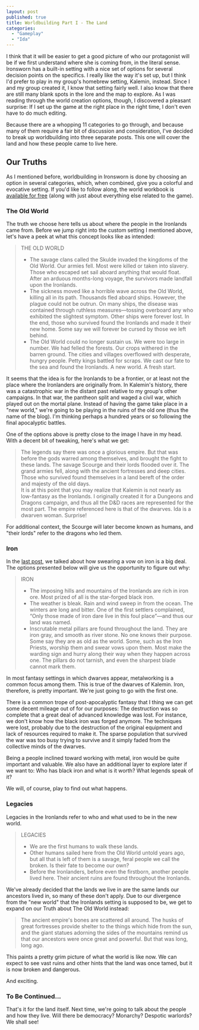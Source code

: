 ```yaml
---
layout: post
published: true
title: Worldbuilding Part I - The Land
categories:
  - "Gameplay"
  - "Ida"
---
```


I think that it will be easier to get a good picture of who our protagonist will be if we first understand where she is coming from, in the literal sense.
Ironsworn has a built-in setting with a nice set of options for several decision points on the specifics.
I really like the way it's set up, but I think I'd prefer to play in my group's homebrew setting, Kalemin, instead.
Since I and my group created it, I know that setting fairly well. I also know that there are still many blank spots in the lore and the map to explore.
As I was reading through the world creation options, though, I discovered a pleasant surprise: If I set up the game at the right place in the right time, I don't even have to do much editing.

Because there are a whopping 11 categories to go through, and because many of them require a fair bit of discussion and consideration, I've decided to break up worldbuilding into three separate posts. This one will cover the land and how these people came to live here.

## Our Truths ###

As I mentioned before, worldbuilding in Ironsworn is done by choosing an option in several categories, which, when combined, give you a colorful and evocative setting.
If you'd like to follow along, the world workbook is [available for free](https://www.ironswornrpg.com/downloads) (along with just about everything else related to the game).

### The Old World

The truth we choose here tells us about where the people in the Ironlands came from. 
Before we jump right into the custom setting I mentioned above, let's have a peek at what this concept looks like as intended:

> THE OLD WORLD
> - The savage clans called the Skulde invaded the kingdoms of the Old World. Our armies fell. Most were killed or taken into slavery. Those who escaped set sail aboard anything that would float. After an arduous months-long voyage, the survivors made landfall upon the Ironlands.
> - The sickness moved like a horrible wave across the Old World, killing all in its path. Thousands fled aboard ships. However, the plague could not be outrun. On many ships, the disease was contained through ruthless measures—tossing overboard any who exhibited the slightest symptom. Other ships were forever lost. In the end, those who survived found the Ironlands and made it their new home. Some say we will forever be cursed by those we left behind.
> - The Old World could no longer sustain us. We were too large in number. We had felled the forests. Our crops withered in the barren ground. The cities and villages overflowed with desperate, hungry people. Petty kings battled for scraps. We cast our fate to the sea and found the Ironlands. A new world. A fresh start.

It seems that the idea is for the Ironlands to be a frontier, or at least not the place where the Ironlanders are originally from.
In Kalemin's history, there was a catastrophic war in the distant past relative to my group's other campaigns.
In that war, the pantheon split and waged a civil war, which played out on the mortal plane.
Instead of having the game take place in a "new world," we're going to be playing in the ruins of the old one (thus the name of the blog). I'm thinking perhaps a hundred years or so following the final apocalyptic battles.

One of the options above is pretty close to the image I have in my head. With a decent bit of tweaking, here's what we get:

> The legends say there was once a glorious empire. But that was before the gods warred among themselves, and brought the fight to these lands. The savage Scourge and their lords flooded over it. The grand armies fell, along with the ancient fortresses and deep cities. Those who survived found themselves in a land bereft of the order and majesty of the old days.						
It is at this point that you may realize that Kalemin is not nearly as low-fantasy as the Ironlands.
I originally created it for a Dungeons and Dragons campaign, and thus all the D&D races are represented for the most part. 
The empire referenced here is that of the dwarves. Ida is a dwarven woman. Surprise! 

For additional context, the Scourge will later become known as humans, and "their lords" refer to the dragons who led them.

### Iron

In the [last post](/introduction), we talked about how swearing a vow on iron is a big deal. The options presented below will give us the opportunity to figure out why:

> IRON
> - The imposing hills and mountains of the Ironlands are rich in iron ore. Most prized of all is the star-forged black iron.
> - The weather is bleak. Rain and wind sweep in from the ocean. The winters are long and bitter. One of the first settlers complained, “Only those made of iron dare live in this foul place”—and thus our land was named.
> - Inscrutable metal pillars are found throughout the land. They are iron gray, and smooth as river stone. No one knows their purpose. Some say they are as old as the world. Some, such as the Iron Priests, worship them and swear vows upon them. Most make the warding sign and hurry along their way when they happen across one. The pillars do not tarnish, and even the sharpest blade cannot mark them.

In most fantasy settings in which dwarves appear, metalworking is a common focus among them.
This is true of the dwarves of Kalemin.
Iron, therefore, is pretty important. We're just going to go with the first one.

There is a common trope of post-apocalyptic fantasy that I thing we can get some decent mileage out of for our purposes: The destruction was so complete that a great deal of advanced knowledge was lost.
For instance, we don't know how the black iron was forged anymore.
The techniques were lost, probably due to the destruction of the original equipment and lack of resources required to make it.
The sparse population that survived the war was too busy trying to survive and it simply faded from the collective minds of the dwarves.

Being a people inclined toward working with metal, iron would be quite important and valuable. We also have an additional layer to explore later if we want to: Who has black iron and what is it worth? What legends speak of it?

We will, of course, play to find out what happens.

### Legacies

Legacies in the Ironlands refer to who and what used to be in the new world. 

> LEGACIES
> - We are the first humans to walk these lands.
> - Other humans sailed here from the Old World untold years ago, but all that is left of them is a savage, feral people we call the broken. Is their fate to become our own?
> - Before the Ironlanders, before even the firstborn, another people lived here. Their ancient ruins are found throughout the Ironlands.

We've already decided that the lands we live in are the same lands our ancestors lived in, so many of these don't apply. 
Due to our divergence from the "new world" that the Ironlands setting is supposed to be, we get to expand on our Truth about The Old World instead:

> The ancient empire's bones are scattered all around. The husks of great fortresses provide shelter to the things which hide from the sun, and the giant statues adorning the sides of the mountains remind us that our ancestors were once great and powerful. But that was long, long ago.
						
This paints a pretty grim picture of what the world is like now.
We can expect to see vast ruins and other hints that the land was once tamed, but it is now broken and dangerous.
						
And exciting.

### To Be Continued...

That's it for the land itself. Next time, we're going to talk about the people and how they live. Will there be democracy? Monarchy? Despotic warlords? We shall see!
